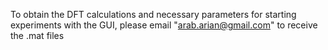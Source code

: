 To obtain the DFT calculations and necessary parameters for starting experiments with the GUI, please email "arab.arian@gmail.com" to receive the .mat files
